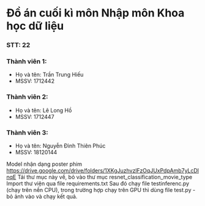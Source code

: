 # Đồ án cuối kì môn Nhập môn Khoa học dữ liệu

### STT: 22
### Thành viên 1:
- Họ và tên: Trần Trung Hiếu
- MSSV: 1712442
### Thành viên 2:
- Họ và tên: Lê Long Hồ
- MSSV: 1712447
### Thành viên 3:
- Họ và tên: Nguyễn Đình Thiên Phúc
- MSSV: 18120144



Model nhận dạng poster phim
https://drive.google.com/drive/folders/1XKgJuzhvzlFzOqJUxPdpAmb7yLcDlnqE
Tải thư mục này về, bỏ vào thư mục resnet_classification_movie_type
Import thư viện qua file requirements.txt
Sau đó chạy file testinferenc.py (chạy trên nền CPU), trong trường hợp chạy trên GPU thì dùng file test.py - bỏ ảnh vào và chạy kết quả.
